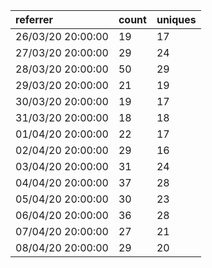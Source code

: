 | referrer          | count | uniques |
| :---------------- | :---- | :------ |
| 26/03/20 20:00:00 | 19    | 17      |
| 27/03/20 20:00:00 | 29    | 24      |
| 28/03/20 20:00:00 | 50    | 29      |
| 29/03/20 20:00:00 | 21    | 19      |
| 30/03/20 20:00:00 | 19    | 17      |
| 31/03/20 20:00:00 | 18    | 18      |
| 01/04/20 20:00:00 | 22    | 17      |
| 02/04/20 20:00:00 | 29    | 16      |
| 03/04/20 20:00:00 | 31    | 24      |
| 04/04/20 20:00:00 | 37    | 28      |
| 05/04/20 20:00:00 | 30    | 23      |
| 06/04/20 20:00:00 | 36    | 28      |
| 07/04/20 20:00:00 | 27    | 21      |
| 08/04/20 20:00:00 | 29    | 20      |